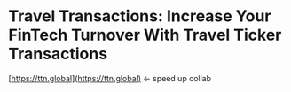 # Travel Transactions: Increase Your FinTech Turnover With Travel Ticker Transactions

[https://ttn.global](https://ttn.global) <- speed up collab

